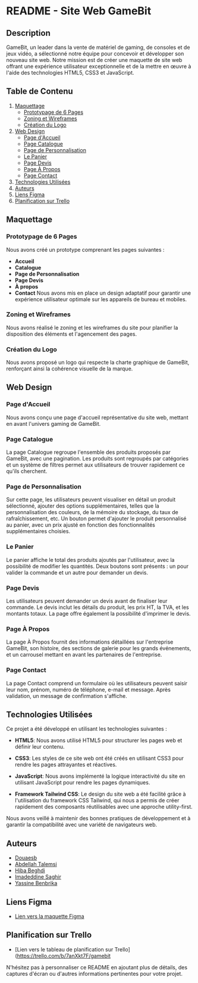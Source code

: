 
# README - Site Web GameBit

## Description
GameBit, un leader dans la vente de matériel de gaming, de consoles et de jeux vidéo, a sélectionné notre équipe pour concevoir et développer son nouveau site web. Notre mission est de créer une maquette de site web offrant une expérience utilisateur exceptionnelle et de la mettre en œuvre à l'aide des technologies HTML5, CSS3 et JavaScript.

## Table de Contenu
1. [Maquettage](#maquettage)
    - [Prototypage de 6 Pages](#prototypage-de-pages)
    - [Zoning et Wireframes](#zoning-et-wireframes)
    - [Création du Logo](#création-du-logo)
2. [Web Design](#web-design)
    - [Page d'Accueil](#page-daccueil)
    - [Page Catalogue](#page-catalogue)
    - [Page de Personnalisation](#page-de-personnalisation)
    - [Le Panier](#le-panier)
    - [Page Devis](#page-devis)
    - [Page À Propos](#page-à-propos)
    - [Page Contact](#page-contact)
3. [Technologies Utilisées](#technologies-utilisées)
4. [Auteurs](#auteurs)
5. [Liens Figma](#liens-figma)
6. [Planification sur Trello](#planification-sur-trello)


## Maquettage

### Prototypage de 6 Pages
Nous avons créé un prototype comprenant les pages suivantes :
- **Accueil**
- **Catalogue**
- **Page de Personnalisation**
- **Page Devis**
- **À propos**
- **Contact**
Nous avons mis en place un design adaptatif pour garantir une expérience utilisateur optimale sur les appareils de bureau et mobiles.

### Zoning et Wireframes
Nous avons réalisé le zoning et les wireframes du site pour planifier la disposition des éléments et l'agencement des pages.

### Création du Logo
Nous avons proposé un logo qui respecte la charte graphique de GameBit, renforçant ainsi la cohérence visuelle de la marque.

## Web Design

### Page d'Accueil
Nous avons conçu une page d'accueil représentative du site web, mettant en avant l'univers gaming de GameBit.

### Page Catalogue
La page Catalogue regroupe l'ensemble des produits proposés par GameBit, avec une pagination. Les produits sont regroupés par catégories et un système de filtres permet aux utilisateurs de trouver rapidement ce qu'ils cherchent.

### Page de Personnalisation
Sur cette page, les utilisateurs peuvent visualiser en détail un produit sélectionné, ajouter des options supplémentaires, telles que la personnalisation des couleurs, de la mémoire du stockage, du taux de rafraîchissement, etc. Un bouton permet d'ajouter le produit personnalisé au panier, avec un prix ajusté en fonction des fonctionnalités supplémentaires choisies.

### Le Panier
Le panier affiche le total des produits ajoutés par l'utilisateur, avec la possibilité de modifier les quantités. Deux boutons sont présents : un pour valider la commande et un autre pour demander un devis.

### Page Devis
Les utilisateurs peuvent demander un devis avant de finaliser leur commande. Le devis inclut les détails du produit, les prix HT, la TVA, et les montants totaux. La page offre également la possibilité d'imprimer le devis.

### Page À Propos
La page À Propos fournit des informations détaillées sur l'entreprise GameBit, son histoire, des sections de galerie pour les grands événements, et un carrousel mettant en avant les partenaires de l'entreprise.

### Page Contact
La page Contact comprend un formulaire où les utilisateurs peuvent saisir leur nom, prénom, numéro de téléphone, e-mail et message. Après validation, un message de confirmation s'affiche.

## Technologies Utilisées
Ce projet a été développé en utilisant les technologies suivantes :

- **HTML5**: Nous avons utilisé HTML5 pour structurer les pages web et définir leur contenu.

- **CSS3**: Les styles de ce site web ont été créés en utilisant CSS3 pour rendre les pages attrayantes et réactives.

- **JavaScript**: Nous avons implémenté la logique interactivité du site en utilisant JavaScript pour rendre les pages dynamiques.

- **Framework Tailwind CSS**: Le design du site web a été facilité grâce à l'utilisation du framework CSS Tailwind, qui nous a permis de créer rapidement des composants réutilisables avec une approche utility-first.

Nous avons veillé à maintenir des bonnes pratiques de développement et à garantir la compatibilité avec une variété de navigateurs web.


## Auteurs
- [Douaesb](https://github.com/Douaesb)
- [Abdellah Talemsi](https://github.com/ATalemsi)
- [Hiba Beghdi](https://github.com/HIBA-BEG)
- [Imadeddine Saghir](https://github.com/SAGHIR-Imadeddine)
- [Yassine Benbrika](https://github.com/yassinebenbrika)

## Liens Figma
- [Lien vers la maquette Figma](https://www.figma.com/file/ssJOFKwrRsPqNzc6meegSC/Untitled?type=design&node-id=0%3A1&mode=design&t=AQmnaq7YC77NG5fn-1)

## Planification sur Trello
- [Lien vers le tableau de planification sur Trello](https://trello.com/b/7anXkt7F/gamebit

N'hésitez pas à personnaliser ce README en ajoutant plus de détails, des captures d'écran ou d'autres informations pertinentes pour votre projet.

